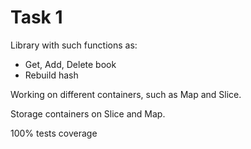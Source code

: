 # Task 1

Library with such functions as:
- Get, Add, Delete book
- Rebuild hash

Working on different containers, such as Map and Slice.

Storage containers on Slice and Map.

100% tests coverage